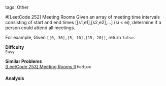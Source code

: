 tags: Other

#[LeetCode 252] Meeting Rooms
Given an array of meeting time intervals consisting of start and end times [[s1,e1],[s2,e2],...] (si < ei), 
determine if a person could attend all meetings.

For example,
Given `[[0, 30],[5, 10],[15, 20]]`,
return `false`. 


**Diffculty**  
`Easy`

**Similar Problems**  
[[LeetCode 253] Meeting Rooms II]() `Medium`


#### Analysis